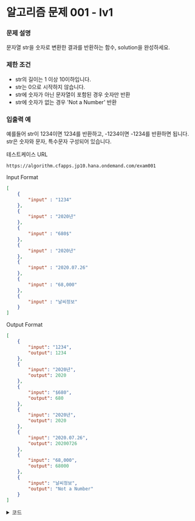 # **알고리즘 문제 001 - lv1**

### **문제 설명**

문자열 str을 숫자로 변환한 결과를 반환하는 함수, solution을 완성하세요.

### **제한 조건**

- str의 길이는 1 이상 10이하입니다.
- str는 0으로 시작하지 않습니다.
- str에 숫자가 아닌 문자열이 포함된 경우 숫자만 반환
- str에 숫자가 없는 경우 'Not a Number' 반환

### **입출력 예**

예를들어 str이 1234이면 1234를 반환하고, -1234이면 -1234를 반환하면 됩니다.  
str은 숫자와 문자, 특수문자 구성되어 있습니다.

테스트케이스 URL
```url
https://algorithm.cfapps.jp10.hana.ondemand.com/exam001
```

Input Format
```json
[
    {
        "input" : "1234"
    },
    {
        "input" : "2020년"
    },
    {
        "input" : "680$"
    },
    {
        "input" : "2020년"
    },
    {
        "input" : "2020.07.26"
    },
    {
        "input" : "68,000"
    },
    {
        "input" : "날씨정보"
    }
]
```

Output Format
```json
[
    {
        "input": "1234",
        "output": 1234
    },
    {
        "input": "2020년",
        "output": 2020
    },
    {
        "input": "$680",
        "output": 680
    },
    {
        "input": "2020년",
        "output": 2020
    },
    {
        "input": "2020.07.26",
        "output": 20200726
    },
    {
        "input": "68,000",
        "output": 68000
    },
    {
        "input": "날씨정보",
        "output": "Not a Number"
    }
]
```


<details>
    <summary>코드</summary>

<!-- summary 아래 한칸 공백 두고 내용 삽입 -->
```javascript
app.post('/exam001', (req, res) => {

    let data = req.body;

    /**
     * * string to number
     */
    solution = (input) => {
        let result = parseInt(input.replace(/[^0-9]/gi, ''));
        return isNaN(result) ? `Not a Number` : result;
    }

    data.map( (item, idx) => {
        item.output = solution(item.input);
    });
    

    res.json({
        result : data
    })
});
```

</details>